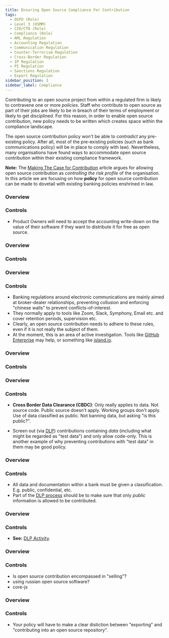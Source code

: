 ```yaml
---
title: Ensuring Open Source Compliance For Contribution
tags: 
  - OSPO (Role)
  - Level 3 (OSMM)
  - CIO/CTO (Role)
  - Compliance (Role)
  - AML Regulation
  - Accounting Regulation
  - Communication Regulation
  - Counter-Terrorism Regulation
  - Cross-Border Regulation
  - IP Regulation
  - PI Regulation
  - Sanctions Regulation
  - Export Regulation
sidebar_position: 3
sidebar_label: Compliance
---
```


Contributing to an open source project from within a regulated firm is likely to contravene one or more _policies_.   Staff who contribute to open source as part of their jobs are likely to be in breach of their terms of employment or likely to get disciplined.   For this reason, in order to enable open source contribution, new policy needs to be written which creates space within the compliance landscape.

The open source contribution policy won't be able to _contradict_ any pre-existing policy.  After all, most of the pre-existing policies (such as bank communications policy) will be in place to comply with law).  Nevertheless, many organisations have found ways to accommodate open source contribution within their existing compliance framework.  

**Note:** The [Making The Case for Contribution](Making-The-Case) article argues for allowing open source contribution as _controlling the risk profile_ of the organisation.   In this article we are focusing on how **policy** for open source contribution can be made to dovetail with existing banking policies enshrined in law.


<BoxOut title="Accountancy" image="/img/bok/regs/accounting.png" link="../../Regulations/Accounting" linkText="Accounting Regulations">

### Overview

<DocExcerpt src="/Regulations/Accounting" />

### Controls

 - Product Owners will need to accept the accounting write-down on the value of their software if they want to distribute it for free as open source.  

</BoxOut>

<BoxOut title="Anti-Money Laundering" image="/img/bok/regs/aml.png" link="../../Regulations/AML" linkText="AML Regulations">

### Overview

<DocExcerpt src="/Regulations/AML" />

### Controls

</BoxOut>

<BoxOut title="Communications" image="/img/bok/regs/communications.png" link="../../Regulations/Communication" linkText="Communication Regulations">

### Overview

<DocExcerpt src="/Regulations/Communication" />

### Controls

 - Banking regulations around electronic communications are mainly aimed at broker-dealer relationships, preventing collusion and enforcing "chinese walls" to prevent conflicts-of-interest.  
 - They normally apply to tools like Zoom, Slack, Symphony, Email etc. and cover retention periods, supervision etc.
 - Clearly, an open source contribution needs to adhere to these rules, even if it is not really the subject of them.
 - At the moment, this is an area of active investigation.  Tools like [GitHub Enterprise](https://github.com/enterprise) may help,  or something like [island.io](https://island.io).

</BoxOut>

<BoxOut title="Counter-Terrorism" image="/img/bok/regs/counter-terrorism.png" link="../../Regulations/Counter-Terrorism" linkText="Counter-Terrorism Regulations">

### Overview

<DocExcerpt src="/Regulations/Counter-Terrorism" />

### Controls

</BoxOut>

<BoxOut title="Cross-Border Obligations" image="/img/bok/regs/cross-border.png" link="../../Regulations/Cross-Border" linkText="Cross-Border Regulations">

### Overview

<DocExcerpt src="/Regulations/Cross-Border" />

### Controls

- **Cross Border Data Clearance (CBDC)**:  Only really applies to data. Not source code.   Public source doesn't apply.  Working groups don't apply.  Use of data classified as public.  Not banning data, but asking "is this public?".  

- Screen out (via [DLP](../../Artifacts/DLP-Software)) contributions containing _data_ (including what might be regarded as "test data") and only allow code-only. This is another example of why preventing contributions with "test data" in them may be good policy.

</BoxOut>

<BoxOut title="Intellectual Property" image="/img/bok/regs/ip.png" link="../../Regulations/IP" linkText="IP Regulations">

### Overview

<DocExcerpt src="/Regulations/IP" />

### Controls

  - All data and documentation within a bank must be given a classification.  E.g. public, confidential, etc.  
  - Part of the [DLP process](../../Artifacts/DLP-Software) should be to make sure that only _public_ information is allowed to be contributed.

</BoxOut>

<BoxOut title="Personal Information" image="/img/bok/regs/pi.png" link="../../Regulations/PI" linkText="PI Regulations">

### Overview

<DocExcerpt src="/Regulations/PI" />

### Controls

- **See:** [DLP Activity](DLP).

</BoxOut>


<BoxOut title="Sanctions" image="/img/bok/regs/sanctions.png" link="../../Regulations/Sanctions" linkText="Sanctions Regulations">


### Overview

<DocExcerpt src="/Regulations/Sanctions" />

### Controls

 - Is open source contribution encompassed in "selling"?  
- using russian open source software?
- core-js

</BoxOut>

<BoxOut title="Export" image="/img/bok/regs/export.png" link="../../Regulations/Export" linkText="Export Regulations">

### Overview 

<DocExcerpt src="/Regulations/Export" />

### Controls

 - Your policy will have to make a clear distiction between "exporting" and "contributing into an open source repository".

</BoxOut>
